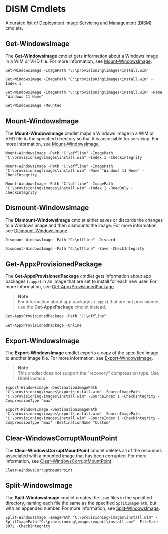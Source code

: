 # DISM Cmdlets

A curated list of [Deployment Image Servicing and Management (DISM)](https://docs.microsoft.com/powershell/module/dism/) cmdlets.

## Get-WindowsImage

The **Get-WindowsImage** cmdlet gets information about a Windows image in a WIM or VHD file.
For more information, see [Mount-WindowsImage](https://docs.microsoft.com/powershell/module/dism/get-windowsimage).

```shell
Get-WindowsImage -ImagePath "C:\provisioning\images\install.wim"
```

```shell
Get-WindowsImage -ImagePath "C:\provisioning\images\install.wim" -Index 1
```

```shell
Get-WindowsImage -ImagePath "C:\provisioning\images\install.wim" -Name "Windows 11 Home"
```

```shell
Get-WindowsImage -Mounted
```

## Mount-WindowsImage

The **Mount-WindowsImage** cmdlet maps a Windows image in a WIM or VHD file to the specified directory so that it is accessible for servicing.
For more information, see [Mount-WindowsImage](https://docs.microsoft.com/powershell/module/dism/mount-windowsimage).

```shell
Mount-WindowsImage -Path "C:\offline" -ImagePath "C:\provisioning\images\install.wim" -Index 1 -CheckIntegrity
```

```shell
Mount-WindowsImage -Path "C:\offline" -ImagePath "C:\provisioning\images\install.wim" -Name "Windows 11 Home" -CheckIntegrity
```

```shell
Mount-WindowsImage -Path "C:\offline" -ImagePath "C:\provisioning\images\install.wim" -Index 1 -ReadOnly -CheckIntegrity
```

## Dismount-WindowsImage

The **Dismount-WindowsImage** cmdlet either saves or discards the changes to a Windows image and then dismounts the image.
For more information, see [Dismount-WindowsImage](https://docs.microsoft.com/powershell/module/dism/dismount-windowsimage).

```shell
Dismount-WindowsImage -Path "C:\offline" -Discard
```

```shell
Dismount-WindowsImage -Path "C:\offline" -Save -CheckIntegrity
```

## Get-AppxProvisionedPackage

The **Get-AppxProvisionedPackage** cmdlet gets information about app packages (`.appx`) in an image that are set to install for each new user.
For more information, see [Get-AppxProvisionedPackage](https://docs.microsoft.com/powershell/module/dism/get-appxprovisionedpackage).

> **Note**\
> For information about app packages (`.appx`) that are not provisioned, use the **Get-AppxPackage** cmdlet instead.

```shell
Get-AppxProvisionedPackage -Path "C:\offline"
```

```shell
Get-AppxProvisionedPackage -Online
```

## Export-WindowsImage

The **Export-WindowsImage** cmdlet exports a copy of the specified image to another image file.
For more information, see [Export-WindowsImage](https://docs.microsoft.com/powershell/module/dism/export-windowsimage).

> **Note**\
> This cmdlet does not support the "recovery" compression type. Use DISM instead.

```shell
Export-WindowsImage -DestinationImagePath "C:\provisioning\images\export\install.wim" -SourceImagePath "C:\provisioning\images\install.wim" -SourceIndex 1 -CheckIntegrity -CompressionType "max"
```

```shell
Export-WindowsImage -DestinationImagePath "C:\provisioning\images\export\install.wim" -SourceImagePath "C:\provisioning\images\install.wim" -SourceIndex 1 -CheckIntegrity -CompressionType "max" -DestinationName "Custom"
```

## Clear-WindowsCorruptMountPoint

The **Clear-WindowsCorruptMountPoint** cmdlet deletes all of the resources associated with a mounted image that has been corrupted.
For more information, see [Clear-WindowsCorruptMountPoint](https://docs.microsoft.com/powershell/module/dism/clear-windowscorruptmountpoint).

```shell
Clear-WindowsCorruptMountPoint
```

## Split-WindowsImage

The **Split-WindowsImage** cmdlet creates the `.swm` files in the specified directory, naming each file the same as the specified `SplitImagePath`, but with an appended number.
For more information, see [Split-WindowsImage](https://docs.microsoft.com/powershell/module/dism/split-windowsimage).

```shell
Split-WindowsImage -ImagePath "C:\provisioning\images\install.wim" -SplitImagePath "C:\provisioning\images\export\install.swm" -FileSize 3072 -CheckIntegrity
```